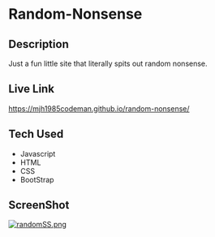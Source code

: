# Random-Nonsense

## Description

Just a fun little site that literally spits out random nonsense.  

## Live Link
https://mjh1985codeman.github.io/random-nonsense/

## Tech Used
- Javascript
- HTML
- CSS
- BootStrap 

## ScreenShot
[![randomSS.png](https://i.postimg.cc/Jzx8HMwJ/randomSS.png)](https://postimg.cc/dhhpzMVt)
